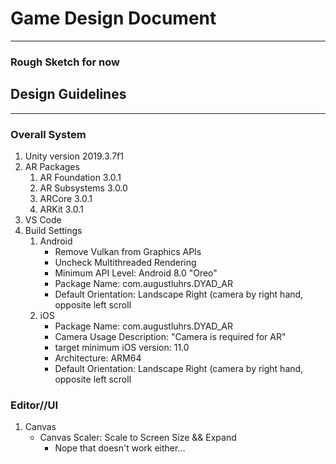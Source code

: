 # Game Design Document
---
### Rough Sketch for now

## Design Guidelines
---
### Overall System
1. Unity version 2019.3.7f1
2. AR Packages
   1. AR Foundation 3.0.1
   2. AR Subsystems 3.0.0
   3. ARCore 3.0.1
   4. ARKit 3.0.1
3. VS Code
4. Build Settings
   1. Android
      - Remove Vulkan from Graphics APIs
      - Uncheck Multithreaded Rendering
      - Minimum API Level: Android 8.0 "Oreo"
      - Package Name: com.augustluhrs.DYAD_AR
      - Default Orientation: Landscape Right (camera by right hand, opposite left scroll
   2. iOS
      - Package Name: com.augustluhrs.DYAD_AR
      - Camera Usage Description: "Camera is required for AR"
      - target minimum iOS version: 11.0
      - Architecture: ARM64
      - Default Orientation: Landscape Right (camera by right hand, opposite left scroll

### Editor//UI
1. Canvas
   - Canvas Scaler: Scale to Screen Size && Expand
     - Nope that doesn't work either...
